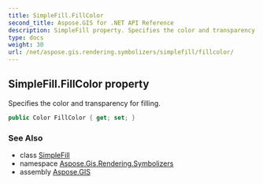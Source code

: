 ```yaml
---
title: SimpleFill.FillColor
second_title: Aspose.GIS for .NET API Reference
description: SimpleFill property. Specifies the color and transparency for filling
type: docs
weight: 30
url: /net/aspose.gis.rendering.symbolizers/simplefill/fillcolor/
---
```

## SimpleFill.FillColor property

Specifies the color and transparency for filling.

```csharp
public Color FillColor { get; set; }
```

### See Also

* class [SimpleFill](../)
* namespace [Aspose.Gis.Rendering.Symbolizers](../../simplefill/)
* assembly [Aspose.GIS](../../../)


